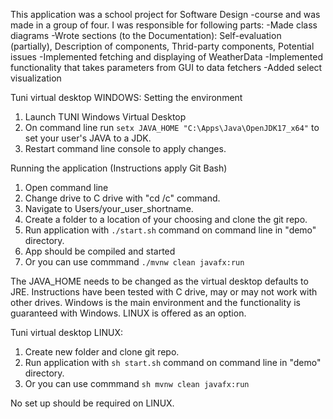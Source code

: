 This application was a school project for Software Design -course and was made in a group of four.
I was responsible for following parts:
    -Made class diagrams 
    -Wrote sections (to the Documentation): Self-evaluation (partially), Description of components, Thrid-party components, Potential issues 
    -Implemented fetching and displaying of WeatherData 
    -Implemented functionality that takes parameters from GUI to data fetchers 
    -Added select visualization 

Tuni virtual desktop WINDOWS:
Setting the environment
1. Launch TUNI Windows Virtual Desktop
2. On command line run `setx JAVA_HOME "C:\Apps\Java\OpenJDK17_x64"` to set your user's JAVA to a JDK.
3. Restart command line console to apply changes.

Running the application (Instructions apply Git Bash)
1. Open command line 
2. Change drive to C drive with "cd /c" command.
3. Navigate to Users/your_user_shortname.
4. Create a folder to a location of your choosing and clone the git repo. 
5. Run application with `./start.sh` command on command line in "demo" directory.
6. App should be compiled and started
7. Or you can use commmand `./mvnw clean javafx:run`

The JAVA_HOME needs to be changed as the virtual desktop defaults to JRE.
Instructions have been tested with C drive, may or may not work with other drives. 
Windows is the main environment and the functionality is guaranteed with Windows. 
LINUX is offered as an option.

Tuni virtual desktop LINUX:
1. Create new folder and clone git repo.
2. Run application with `sh start.sh` command on command line in "demo" directory.
3. Or you can use commmand `sh mvnw clean javafx:run`

No set up should be required on LINUX. 
